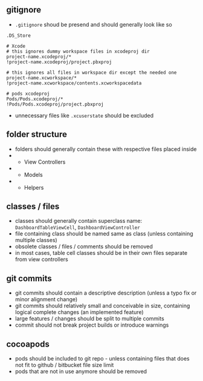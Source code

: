 ## gitignore

- `.gitignore` shoud be presend and should generally look like so

```
.DS_Store

# Xcode
# this ignores dummy workspace files in xcodeproj dir
project-name.xcodeproj/*
!project-name.xcodeproj/project.pbxproj

# this ignores all files in workspace dir except the needed one
project-name.xcworkspace/*
!project-name.xcworkspace/contents.xcworkspacedata

# pods xcodeproj
Pods/Pods.xcodeproj/*
!Pods/Pods.xcodeproj/project.pbxproj
```
- unnecessary files like `.xcuserstate` should be excluded

## folder structure 

- folders should generally contain these with respective files placed inside
- - View Controllers
- - Models
- - Helpers

## classes / files
- classes should generally contain superclass name: `DashboardTableViewCell`, `DashboardViewController`
- file containing class should be named same as class (unless containing multiple classes)
- obsolete classes / files / comments should be removed 
- in most cases, table cell classes should be in their own files separate from view controllers

## git commits 

- git commits should contain a descriptive description (unless a typo fix or minor alignment change) 
- git commits should relatively small and conceivable in size, containing logical complete changes (an implemented feature) 
- large features / changes should be split to multiple commits
- commit should not break project builds or introduce warnings

## cocoapods 

- pods should be included to git repo - unless containing files that does not fit to github / bitbucket file size limit 
- pods that are not in use anymore should be removed
